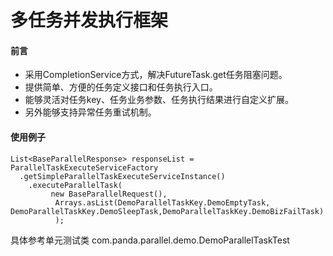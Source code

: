 多任务并发执行框架
======================

#### 前言
* 采用CompletionService方式，解决FutureTask.get任务阻塞问题。
* 提供简单、方便的任务定义接口和任务执行入口。
* 能够灵活对任务key、任务业务参数、任务执行结果进行自定义扩展。
* 另外能够支持异常任务重试机制。


#### 使用例子

~~~~
List<BaseParallelResponse> responseList = ParallelTaskExecuteServiceFactory
  .getSimpleParallelTaskExecuteServiceInstance()
    .executeParallelTask(
         new BaseParallelRequest(),
          Arrays.asList(DemoParallelTaskKey.DemoEmptyTask, DemoParallelTaskKey.DemoSleepTask,DemoParallelTaskKey.DemoBizFailTask)
          );
~~~~

具体参考单元测试类
com.panda.parallel.demo.DemoParallelTaskTest
